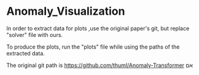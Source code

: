 # Anomaly_Visualization
In order to extract data for plots ,use the original paper's git, but replace "solver" file with ours.

To produce the plots, run the "plots" file while using the paths of the extracted data.

The original git path is https://github.com/thuml/Anomaly-Transformer
אם
